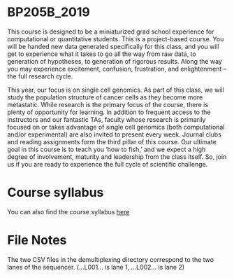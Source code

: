 # BP205B_2019
This course is designed to be a miniaturized grad school experience for computational or quantitative students. This is a project-based course. You will be handed new data generated specifically for this class, and you will get to experience what it takes to go all the way from raw data, to generation of hypotheses, to generation of rigorous results. Along the way you may experience excitement, confusion, frustration, and enlightenment – the full research cycle.

This year, our focus is on single cell genomics. As part of this class, we will study the population structure of cancer cells as they become more metastatic. While research is the primary focus of the course, there is plenty of opportunity for learning. In addition to frequent access to the instructors and our fantastic TAs, faculty whose research is primarily focused on or takes advantage of single cell genomics (both computational and/or experimental) are also invited to present every week. Journal clubs and reading assignments form the third pillar of this course. Our ultimate goal in this course is to teach you ‘how to fish,’ and we expect a high degree of involvement, maturity and leadership from the class itself. So, join us if you are ready to experience the full cycle of scientific challenge.

# Course syllabus

You can also find the course syllabus [here](https://docs.google.com/document/d/1aooOdRI9hldHpYwExhrOo8ZGvGOQ8RFOxyhVimFQc9I)


# File Notes

The two CSV files in the demultiplexing directory correspond to the two lanes of the sequencer. (...L001... is lane 1, ...L002... is lane 2)
